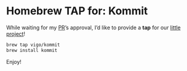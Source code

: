 # Homebrew TAP for: Kommit

While waiting for my [PR][01]’s approval, I’d like to provide a **tap**
for our [little project][02]!

```bash
brew tap vigo/kommit
brew install kommit
```

Enjoy!



[01]: https://github.com/Homebrew/homebrew/pull/48451
[02]: https://github.com/bilgi-webteam/kommit